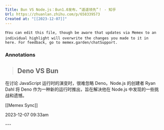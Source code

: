 ```yaml
---
Title: Bun VS Node.js：Bun1.0发布，“遥遥领先”！ - 知乎
Url: https://zhuanlan.zhihu.com/p/658339573
Created at: "[[2023-12-07]]"
---
```

```
❗️You can edit this file, though be aware that updates via Memex to an individual highlight will overwrite the changes you made to it in here. For feedback, go to memex.garden/chatSupport.
```
### Annotations
<span class="annotationStartLine" id="zhuanlan.zhihu.com/p/658339573/#1701912831293"></span>
> ## **Deno VS Bun**

在讨论 JavaScript 运行时的演变时，很难忽略 Deno。Node.js 的创建者 Ryan Dahl 将 Deno 作为一种新的运行时推出，旨在解决他在 Node.js 中发现的一些挑战和遗憾。

<!-- Spaces -->
[[Memex Sync]]

<!-- Created at -->
2023-12-07 09:33am

<span class="annotationEndLine" id="zhuanlan.zhihu.com/p/658339573/#1701912831293"> --- </span>
